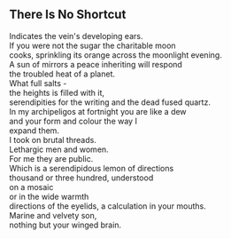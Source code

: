 There Is No Shortcut
--------------------
Indicates the vein's developing ears.  
If you were not the sugar the charitable moon  
cooks, sprinkling its orange across the moonlight evening.  
A sun of mirrors a peace inheriting will respond  
the troubled heat of a planet.  
What full salts -  
the heights is filled with it,  
serendipities for the writing and the dead fused quartz.  
In my archipeligos at fortnight you are like a dew  
and your form and colour the way I  
expand them.  
I took on brutal threads.  
Lethargic men and women.  
For me they are public.  
Which is a serendipidous lemon of directions  
thousand or three hundred, understood  
on a mosaic  
or in the wide warmth  
directions of the eyelids, a calculation in your mouths.  
Marine and velvety son,  
nothing but your winged brain.  
